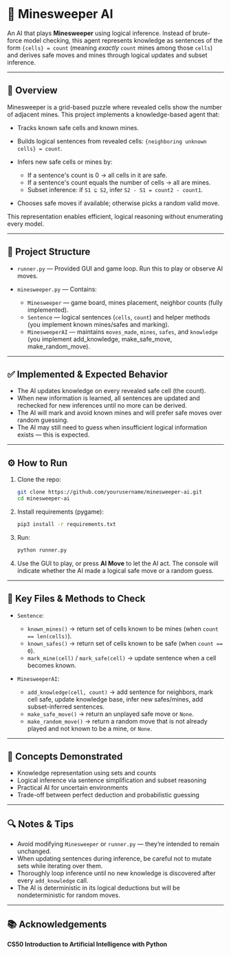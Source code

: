 # 🧩 Minesweeper AI

An AI that plays **Minesweeper** using logical inference. Instead of brute-force model checking, this agent represents knowledge as sentences of the form `{cells} = count` (meaning *exactly* `count` mines among those `cells`) and derives safe moves and mines through logical updates and subset inference.

---

## 🧠 Overview

Minesweeper is a grid-based puzzle where revealed cells show the number of adjacent mines. This project implements a knowledge-based agent that:

* Tracks known safe cells and known mines.
* Builds logical sentences from revealed cells: `{neighboring unknown cells} = count`.
* Infers new safe cells or mines by:

  * If a sentence's count is 0 → all cells in it are safe.
  * If a sentence's count equals the number of cells → all are mines.
  * Subset inference: if `S1 ⊆ S2`, infer `S2 - S1 = count2 - count1`.
* Chooses safe moves if available; otherwise picks a random valid move.

This representation enables efficient, logical reasoning without enumerating every model.

---

## 📁 Project Structure

* `runner.py` — Provided GUI and game loop. Run this to play or observe AI moves.
* `minesweeper.py` — Contains:

  * `Minesweeper` — game board, mines placement, neighbor counts (fully implemented).
  * `Sentence` — logical sentences (`cells`, `count`) and helper methods (you implement known mines/safes and marking).
  * `MinesweeperAI` — maintains `moves_made`, `mines`, `safes`, and `knowledge` (you implement add_knowledge, make_safe_move, make_random_move).

---

## ✅ Implemented & Expected Behavior

* The AI updates knowledge on every revealed safe cell (the count).
* When new information is learned, all sentences are updated and rechecked for new inferences until no more can be derived.
* The AI will mark and avoid known mines and will prefer safe moves over random guessing.
* The AI may still need to guess when insufficient logical information exists — this is expected.

---

## ⚙️ How to Run

1. Clone the repo:

   ```bash
   git clone https://github.com/yourusername/minesweeper-ai.git
   cd minesweeper-ai
   ```

2. Install requirements (pygame):

   ```bash
   pip3 install -r requirements.txt
   ```

3. Run:

   ```bash
   python runner.py
   ```

4. Use the GUI to play, or press **AI Move** to let the AI act. The console will indicate whether the AI made a logical safe move or a random guess.

---

## 🧩 Key Files & Methods to Check

* `Sentence`:

  * `known_mines()` → return set of cells known to be mines (when `count == len(cells)`).
  * `known_safes()` → return set of cells known to be safe (when `count == 0`).
  * `mark_mine(cell)` / `mark_safe(cell)` → update sentence when a cell becomes known.

* `MinesweeperAI`:

  * `add_knowledge(cell, count)` → add sentence for neighbors, mark cell safe, update knowledge base, infer new safes/mines, add subset-inferred sentences.
  * `make_safe_move()` → return an unplayed safe move or `None`.
  * `make_random_move()` → return a random move that is not already played and not known to be a mine, or `None`.

---

## 🧠 Concepts Demonstrated

* Knowledge representation using sets and counts
* Logical inference via sentence simplification and subset reasoning
* Practical AI for uncertain environments
* Trade-off between perfect deduction and probabilistic guessing

---

## 🔍 Notes & Tips

* Avoid modifying `Minesweeper` or `runner.py` — they’re intended to remain unchanged.
* When updating sentences during inference, be careful not to mutate sets while iterating over them.
* Thoroughly loop inference until no new knowledge is discovered after every `add_knowledge` call.
* The AI is deterministic in its logical deductions but will be nondeterministic for random moves.

---

## 📚 Acknowledgements

**CS50 Introduction to Artificial Intelligence with Python**
